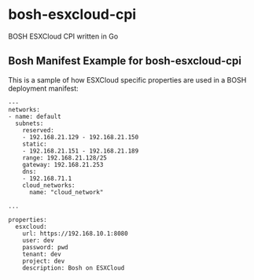 # bosh-esxcloud-cpi
BOSH ESXCloud CPI written in Go


## Bosh Manifest Example for bosh-esxcloud-cpi

This is a sample of how ESXCloud specific properties are used in a  BOSH deployment manifest:

    ---
	networks:
	- name: default 
	  subnets:
	    reserved:
	    - 192.168.21.129 - 192.168.21.150
	    static:
	    - 192.168.21.151 - 192.168.21.189
	    range: 192.168.21.128/25
	    gateway: 192.168.21.253
	    dns:
	    - 192.168.71.1
	    cloud_networks:
	      name: "cloud_network"

    ...

    properties:
	  esxcloud:
	    url: https://192.168.10.1:8080
	    user: dev
	    password: pwd
	    tenant: dev
	    project: dev
	    description: Bosh on ESXCloud
